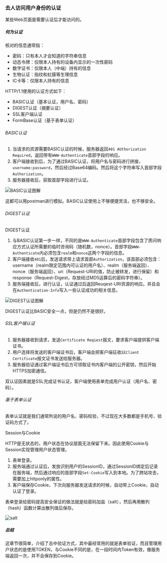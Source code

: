 ### 去人访问用户身份的认证
某些Web页面是需要认证后才能访问的。
##### 何为认证

核对的信息通常指：
* 密码：只有本人才会知道的字符串信息
* 动态令牌：仅限本人持有的设备内显示的一次性密码
* 数字证书：仅限本人（中端）持有的信息
* 生物认证：指纹和虹膜等生理信息
* IC卡等：仅限本人持有的信息

HTTP/1.1使用的认证方式如下：
* BASIC认证（基本认证，用户名、密码）
* DIGEST认证（摘要认证）
* SSL客户端认证
* FormBase认证（基于表单认证）


###### BASIC认证
1. 当请求的资源需要BASIC认证的时候，服务器返回`401 AUthorization Required`，返回带有`WWW-Authenticate`首部字段的响应。
2. 客户端接收到后，为了通过BASIC认证，将用户名与密码进行拼接，`username:password`，然后经过Base64编码。然后将这个字符串写入首部字段`Authorization`。
3. 服务器接收后，获取首部字段进行认证。

![BASIC认证图解](https://ws4.sinaimg.cn/large/005VwC5mly1g754rvxiuvj30mx0cyafa.jpg)

这都可以用postman进行模拟。BASIC认证使用上不够便捷灵活，也不够安全。

###### DIGEST认证
DIGEST认证
1. 与BASIC认证第一步一样，不同的是`WWW-Authenticate`首部字段包含了质问响应方式认证所需要的临时咨询码（随机数，nonce）。首部字段`WWW-Authenticate`内必须包含`realm`和`nonce`这两个字段的信息。
2. 客户端接收`401`后，发送请求带上请求首部`Authorization`，该首部必须包含：username（realm限定范围内可认证的用户名）、realm（服务端返回）、nonce（服务端返回）、uri（Request-URI的值，防止被转发，进行保留）和response（Request-Digest，存放经过MD5运算后的密码字符串）。
3. 服务端接收后，进行认证，认证通过后返回Reuqest-URI资源的响应。并且会在`Authentication-Info`写入一些认证成功的相关信息。

![DIGEST认证图解](https://ws4.sinaimg.cn/large/005VwC5mly1g754rvxiuvj30mx0cyafa.jpg)

DIGEST认证比BASIC安全一点，但是仍然不是很好。

###### SSL客户端认证
1. 服务器接收到请求，发送`Certificate Reqiest`报文，要求客户端提供客户端证书。
2. 用户选择将发送的客户端证书后，客户端会把客户端征收以`Client Certificate`报文证书发送给服务器。
3. 服务器验证通过客户端证书后方可领取证书内客户端的公开密钥，然后开始HTTPS加密通信。

双认证因素就是SSL完成证书认证，客户端使用表单完成用户认证（用户名、密码）。

###### 基于表单认证
表单认证就是我们通常所说的用户名、密码校验，不过现在大多数都是手机号、验证码方式了。

Session与Cookie

HTTP是无状态的，用户状态在协议层面无法保留下来。因此使用Cookie与Session实现管理用户状态管理。

1. 表单登录。
2. 服务端通过认证后，发放识别用户的SessionID，通过SessionID绑定后记录在服务端，然后通过响应的首部字段`Set-Cookie`写入到本地。为了跨站攻击，需要加上httponly的属性。
3. 客户端保存Cookie，下次向服务器发送请求的时候，自动带上Cookie，自动认证了登录。

表单登录给密码提高安全保证的做法就是给密码加盐（salt），然后再用散列（hash）函数计算出散列值后保存。

![salt](https://ws4.sinaimg.cn/large/005VwC5mly1g756wcsi1fj30ma04kgni.jpg)

##### 总结
这章节很简单，介绍了击中验证方式，其中最经常用的就是表单验证，而且管理用户状态的是使用TOKEN，与Cookie不同的是，在一段时间内Token有效，像服务端返回一次，并不会保存到Cookie。
